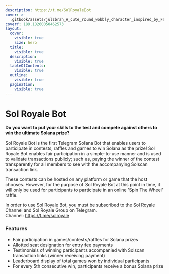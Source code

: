 ```yaml
---
description: https://t.me/SolRoyaleBot
cover: >-
  .gitbook/assets/julzbrah_A_cute_round_wobbly_character_inspired_by_Fall_Guys_si_c174e444-99e5-4911-9daf-b4e9ff01a116.png
coverY: 189.18260050462573
layout:
  cover:
    visible: true
    size: hero
  title:
    visible: true
  description:
    visible: true
  tableOfContents:
    visible: true
  outline:
    visible: true
  pagination:
    visible: true
---
```


# Sol Royale Bot

**Do you want to put your skills to the test and compete against others to win the ultimate Solana prize?**

Sol Royale Bot is the first Telegram Solana Bot that enables users to participate in contests, raffles and games to win Solana as the prize! Sol Royale Bot enables fair participation in a simple-to-use manner and is used to validate transactions publicly; such as, paying the winner of the contest transparently for all members to see with the accompanying Solscan transaction link.

These contests can be hosted on any platform or game that the host chooses. However, for the purpose of Sol Royale Bot at this point in time, it will only be used for participants to participate in an online 'Spin The Wheel' raffle.

In order to use Sol Royale Bot, you must be subscribed to the Sol Royale Channel and Sol Royale Group on Telegram.\
Channel: https://t.me/solroyale

### Features

* Fair participation in games/contests/raffles for Solana prizes
* Allotted seat designation for entry fee payments
* Testimonials of winning participants accompanied with Solscan transaction links (winner receiving payment)
* Leaderboard display of total games won by individual participants
* For every 5th consecutive win, participants receive a bonus Solana prize

